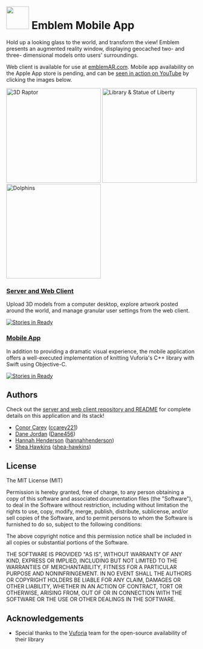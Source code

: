 <img src="https://ia601506.us.archive.org/22/items/emblem_logo/Pasted%20image%20at%202016_08_22%2007_45%20PM.png" height="60"> Emblem Mobile App
=========================================
Hold up a looking glass to the world, and transform the view! Emblem presents an augmented reality window, displaying geocached two- and three- dimensional models onto users' surroundings.

Web client is available for use at [emblemAR.com](https://www.emblemar.com/).
Mobile app availability on the Apple App store is pending, and can be [seen in action on YouTube](https://youtu.be/dP8gMirOFRw) by clicking the images below.

<a href="https://youtu.be/Q1P4stbLsBw"><img src="https://ia601507.us.archive.org/17/items/raptor_20160830/raptor.png" 
alt="3D Raptor" width="250" /></a>     <a href="https://youtu.be/w3DlUGXR9hA"><img src="https://ia801502.us.archive.org/5/items/Library_20160830/Library.png" 
alt="Library & Statue of Liberty" width="250" /></a>     <a href="https://youtu.be/vXgujNcuYdU"><img src="https://ia601500.us.archive.org/30/items/dolphin_201608/dolphin.png" 
alt="Dolphins" width="250" /></a>

### [Server and Web Client](https://github.com/Hadashco/emblem-web)
Upload 3D models from a computer desktop, explore artwork posted around the world, and manage granular user settings from the web client.

[![Stories in Ready](https://badge.waffle.io/Hadashco/emblem-web.png?label=ready&title=Ready)](https://waffle.io/Hadashco/emblem-web)

### [Mobile App](https://github.com/Hadashco/emblem-mobile)
In addition to providing a dramatic visual experience, the mobile application offers a well-executed implementation of knitting
Vuforia's C++ library with Swift using Objective-C.

[![Stories in Ready](https://badge.waffle.io/Hadashco/emblem-mobile.png?label=ready&title=Ready)](https://waffle.io/Hadashco/emblem-mobile)


Authors
--------------------------
Check out the [server and web client repository and README](https://github.com/Hadashco/emblem-web) for complete details on this application and its stack!
* [Conor Carey](https://www.linkedin.com/in/conor-carey-b2b34097) ([ccarey221](https://github.com/ccarey221))
* [Dane Jordan](https://www.linkedin.com/in/daneelijordan) ([Dane456](https://github.com/Dane456))
* [Hannah Henderson](https://www.linkedin.com/in/hahenderson) ([hannahhenderson](https://github.com/hannahhenderson))
* [Shea Hawkins](https://www.linkedin.com/in/shea-hawkins-6a6057a2) ([shea-hawkins](https://github.com/shea-hawkins))


License
--------------------------
The MIT License (MIT)

Permission is hereby granted, free of charge, to any person obtaining a copy of this software and associated documentation files (the "Software"), to deal in the Software without restriction, including without limitation the rights to use, copy, modify, merge, publish, distribute, sublicense, and/or sell copies of the Software, and to permit persons to whom the Software is furnished to do so, subject to the following conditions:

The above copyright notice and this permission notice shall be included in all copies or substantial portions of the Software.

THE SOFTWARE IS PROVIDED "AS IS", WITHOUT WARRANTY OF ANY KIND, EXPRESS OR IMPLIED, INCLUDING BUT NOT LIMITED TO THE WARRANTIES OF MERCHANTABILITY, FITNESS FOR A PARTICULAR PURPOSE AND NONINFRINGEMENT. IN NO EVENT SHALL THE AUTHORS OR COPYRIGHT HOLDERS BE LIABLE FOR ANY CLAIM, DAMAGES OR OTHER LIABILITY, WHETHER IN AN ACTION OF CONTRACT, TORT OR OTHERWISE, ARISING FROM, OUT OF OR IN CONNECTION WITH THE SOFTWARE OR THE USE OR OTHER DEALINGS IN THE SOFTWARE.


Acknowledgements
--------------------------
* Special thanks to the [Vuforia](https://vuforia.com/) team for the open-source availability of their library
